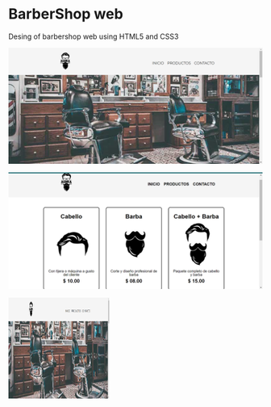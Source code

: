 # BarberShop web

Desing of barbershop web using HTML5 and CSS3

![Home page](/capturas/Barberia-alura-Inicio-portada.png "Home page")

![Home page](/capturas/Barberia-alura-productos.png "Products page")

<img src="/capturas/Barberia-alura-Inicio-portada.png" width="200" height="200">
